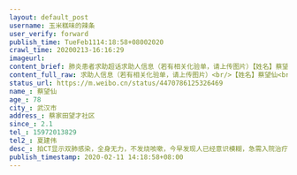 ```yaml
---
layout: default_post
username: 玉米糕味的辣条
user_verify: forward
publish_time: TueFeb1114:18:58+08002020
crawl_time: 20200213-16:16:29
imageurl: 
content_brief: 肺炎患者求助超话求助人信息（若有相关化验单，请上传图片）【姓名】蔡望仙【年龄】78【所在城市】武汉市【所在小区、社区】蔡家田望才社区【患病时间】2.1【联系方式】15972013829【其他紧急联系人】夏建伟【病情描述】拍CT显示双肺感染，全身无力，不发烧咳嗽，今早发现人已经意识模糊， ...全文
content_full_raw: 求助人信息（若有相关化验单，请上传图片）<br/>【姓名】蔡望仙<br/>【年龄】78<br/>【所在城市】武汉市<br/>【所在小区、社区】蔡家田望才社区<br/>【患病时间】2.1<br/>【联系方式】15972013829<br/>【其他紧急联系人】夏建伟<br/>【病情描述】拍CT显示双肺感染，全身无力，不发烧咳嗽，今早发现人已经意识模糊，急需入院治疗。
status_url: https://m.weibo.cn/status/4470786125326469
name_: 蔡望仙
age_: 78
city_: 武汉市
address_: 蔡家田望才社区
since_: 2.1
tel_: 15972013829
tel2_: 夏建伟
desc_: 拍CT显示双肺感染，全身无力，不发烧咳嗽，今早发现人已经意识模糊，急需入院治疗。
publish_timestamp: 2020-02-11 14:18:58+08:00
---
```

